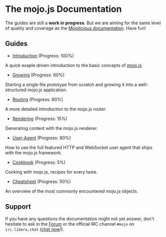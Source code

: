 
# The mojo.js Documentation

The guides are still a **work in progress**. But we are aiming for the same level of quality and coverage as the
[Mojolicious documentation](https://docs.mojolicious.org). Have fun!

## Guides

* [Introduction](Introduction.md) (Progress: 100%)

A quick exaple driven introduction to the basic concepts of [mojo.js](https://mojojs.org).

* [Growing](Growing.md) (Progress: 60%)

Starting a single file prototype from scratch and growing it into a well-structured mojo.js application.

* [Routing](Routing.md) (Progress: 80%)

A more detailed introduction to the mojo.js router.

* [Rendering](Rendering.md)  (Progress: 15%)

Generating content with the mojo.js renderer.

* [User-Agent](User-Agent.md)  (Progress: 80%)

How to use the full featured HTTP and WebSocket user agent that ships with the mojo.js framework.

* [Cookbook](Cookbook.md)  (Progress: 5%)

Cooking with mojo.js, recipes for every taste.

* [Cheatsheet](Cheatsheet.md)  (Progress: 50%)

An overview of the most commonly encountered mojo.js objects.

## Support

If you have any questions the documentation might not yet answer, don't hesitate to ask in the
[Forum](https://github.com/mojolicious/mojo.js/discussions) or the official IRC channel `#mojo` on `irc.libera.chat`
([chat now](https://web.libera.chat/#mojo)!).
